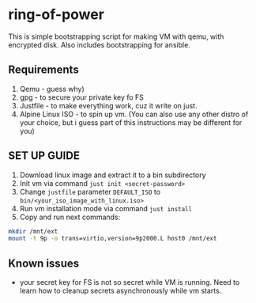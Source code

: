 # ring-of-power

This is simple bootstrapping script for making VM with qemu, with encrypted disk.
Also includes bootstrapping for ansible.

## Requirements

1. Qemu - guess why)
2. gpg - to secure your private key fo FS
3. Justfile - to make everything work, cuz it write on just.
4. Alpine Linux ISO - to spin up vm. (You can also use any other distro of your choice, but i guess part of this instructions may be different for you)

## SET UP GUIDE

1. Download linux image and extract it to a bin subdirectory
2. Init vm via command `just init <secret-password>`
3. Change `justfile` parameter `DEFAULT_ISO` to `bin/<your_iso_image_with_linux.iso>`
4. Run vm installation mode via command `just install`
5. Copy and run next commands:

````bash
mkdir /mnt/ext
mount -t 9p -o trans=virtio,version=9p2000.L host0 /mnt/ext
````

## Known issues

* your secret key for FS is not so secret while VM is running. Need to learn how to cleanup secrets asynchronously while vm starts.
